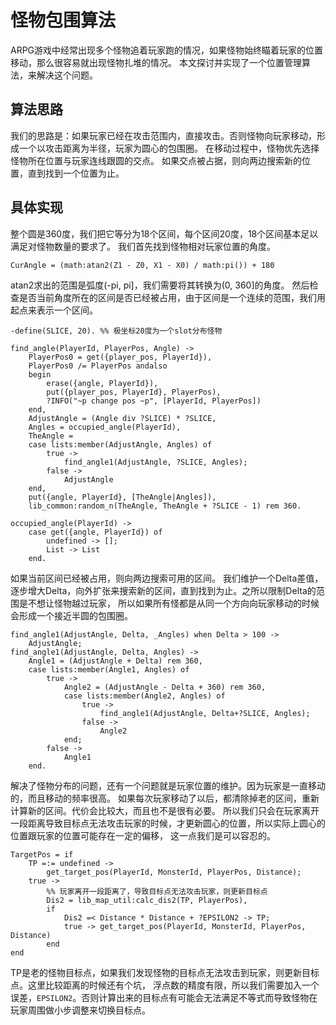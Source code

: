 怪物包围算法
====

ARPG游戏中经常出现多个怪物追着玩家跑的情况，如果怪物始终瞄着玩家的位置移动，那么很容易就出现怪物扎堆的情况。
本文探讨并实现了一个位置管理算法，来解决这个问题。

算法思路
----
我们的思路是：如果玩家已经在攻击范围内，直接攻击。否则怪物向玩家移动，形成一个以攻击距离为半径，玩家为圆心的包围圈。
在移动过程中，怪物优先选择怪物所在位置与玩家连线跟圆的交点。 如果交点被占据，则向两边搜索新的位置，直到找到一个位置为止。

具体实现
----
整个圆是360度，我们把它等分为18个区间，每个区间20度，18个区间基本足以满足对怪物数量的要求了。
我们首先找到怪物相对玩家位置的角度。

`CurAngle = (math:atan2(Z1 - Z0, X1 - X0) / math:pi()) + 180`

atan2求出的范围是弧度(-pi, pi]，我们需要将其转换为(0, 360]的角度。
然后检查是否当前角度所在的区间是否已经被占用，由于区间是一个连续的范围，我们用起点来表示一个区间。

```
-define(SLICE, 20). %% 极坐标20度为一个slot分布怪物

find_angle(PlayerId, PlayerPos, Angle) ->
    PlayerPos0 = get({player_pos, PlayerId}),
    PlayerPos0 /= PlayerPos andalso 
    begin 
        erase({angle, PlayerId}),
        put({player_pos, PlayerId}, PlayerPos),
        ?INFO("~p change pos ~p", [PlayerId, PlayerPos])
    end,
    AdjustAngle = (Angle div ?SLICE) * ?SLICE,
    Angles = occupied_angle(PlayerId),
    TheAngle = 
    case lists:member(AdjustAngle, Angles) of
        true ->
            find_angle1(AdjustAngle, ?SLICE, Angles);
        false ->
            AdjustAngle
    end,
    put({angle, PlayerId}, [TheAngle|Angles]),
    lib_common:random_n(TheAngle, TheAngle + ?SLICE - 1) rem 360.
    
occupied_angle(PlayerId) ->
    case get({angle, PlayerId}) of
        undefined -> [];
        List -> List
    end.

```

如果当前区间已经被占用，则向两边搜索可用的区间。
我们维护一个Delta差值，逐步增大Delta，向外扩张来搜索新的区间，直到找到为止。之所以限制Delta的范围是不想让怪物越过玩家，
所以如果所有怪都是从同一个方向向玩家移动的时候会形成一个接近半圆的包围圈。

```
find_angle1(AdjustAngle, Delta, _Angles) when Delta > 100 ->
    AdjustAngle;
find_angle1(AdjustAngle, Delta, Angles) ->
    Angle1 = (AdjustAngle + Delta) rem 360,
    case lists:member(Angle1, Angles) of
        true -> 
            Angle2 = (AdjustAngle - Delta + 360) rem 360,
            case lists:member(Angle2, Angles) of
                true ->
                    find_angle1(AdjustAngle, Delta+?SLICE, Angles);
                false ->
                    Angle2
            end;
        false ->
            Angle1
    end.
```

解决了怪物分布的问题，还有一个问题就是玩家位置的维护。因为玩家是一直移动的，而且移动的频率很高。
如果每次玩家移动了以后，都清除掉老的区间，重新计算新的区间。代价会比较大，而且也不是很有必要。
所以我们只会在玩家离开一段距离导致目标点无法攻击玩家的时候，才更新圆心的位置，所以实际上圆心的位置跟玩家的位置可能存在一定的偏移，
这一点我们是可以容忍的。

```
TargetPos = if 
    TP =:= undefined -> 
        get_target_pos(PlayerId, MonsterId, PlayerPos, Distance);
    true -> 
        %% 玩家离开一段距离了，导致目标点无法攻击玩家，则更新目标点
        Dis2 = lib_map_util:calc_dis2(TP, PlayerPos),
        if 
            Dis2 =< Distance * Distance + ?EPSILON2 -> TP;
            true -> get_target_pos(PlayerId, MonsterId, PlayerPos, Distance) 
        end
end
```

TP是老的怪物目标点，如果我们发现怪物的目标点无法攻击到玩家，则更新目标点。这里比较距离的时候还有个坑，
浮点数的精度有限，所以我们需要加入一个误差，`EPSILON2`。否则计算出来的目标点有可能会无法满足不等式而导致怪物在玩家周围做小步调整来切换目标点。

